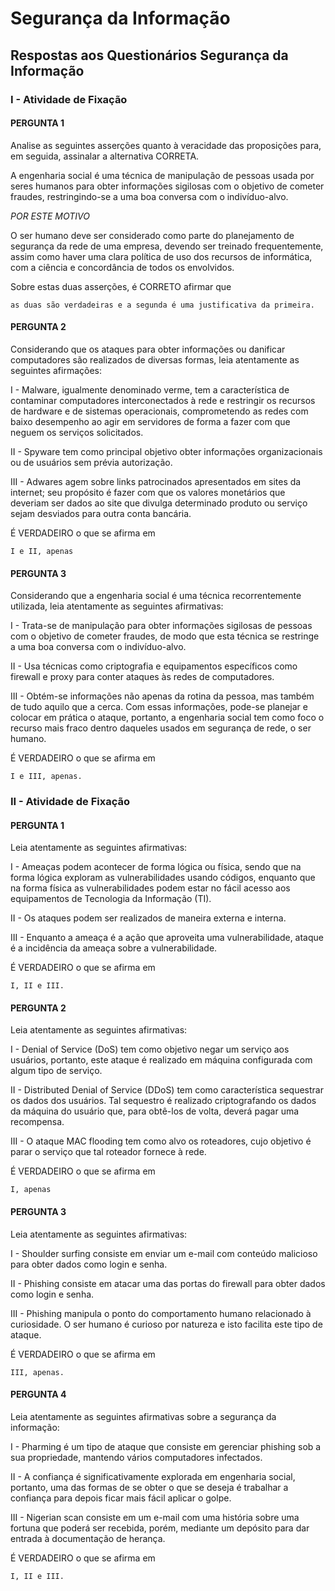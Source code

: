 # Segurança da Informação
 
## Respostas aos Questionários Segurança da Informação

### I - Atividade de Fixação

#### PERGUNTA 1

Analise as seguintes asserções quanto à veracidade das proposições para, em seguida, assinalar a alternativa CORRETA.  

A engenharia social é uma técnica de manipulação de pessoas usada por seres humanos para obter informações sigilosas com o objetivo de cometer fraudes, restringindo-se a uma boa conversa com o indivíduo-alvo.  

*POR ESTE MOTIVO*

O ser humano deve ser considerado como parte do planejamento de segurança da rede de uma empresa, devendo ser treinado frequentemente, assim como haver uma clara política de uso dos recursos de informática, com a ciência e concordância de todos os envolvidos.  

Sobre estas duas asserções, é CORRETO afirmar que  

```Text
as duas são verdadeiras e a segunda é uma justificativa da primeira.
```

#### PERGUNTA 2

Considerando que os ataques para obter informações ou danificar computadores são realizados de diversas formas, leia atentamente as seguintes afirmações:  

I - Malware, igualmente denominado verme, tem a característica de contaminar computadores interconectados à rede e restringir os recursos de hardware e de sistemas operacionais, comprometendo as redes com baixo desempenho ao agir em servidores de forma a fazer com que neguem os serviços solicitados.  

II - Spyware tem como principal objetivo obter informações organizacionais ou de usuários sem prévia autorização.  

III - Adwares agem sobre links patrocinados apresentados em sites da internet; seu propósito é fazer com que os valores monetários que deveriam ser dados ao site que divulga determinado produto ou serviço sejam desviados para outra conta bancária.  

É VERDADEIRO o que se afirma em

```Text
I e II, apenas
```

#### PERGUNTA 3

Considerando que a engenharia social é uma técnica recorrentemente utilizada, leia atentamente as seguintes afirmativas:  

I - Trata-se de manipulação para obter informações sigilosas de pessoas com o objetivo de cometer fraudes, de modo que esta técnica se restringe a uma boa conversa com o indivíduo-alvo.  

II - Usa técnicas como criptografia e equipamentos específicos como firewall e proxy para conter ataques às redes de computadores.  

III - Obtém-se informações não apenas da rotina da pessoa, mas também de tudo aquilo que a cerca. Com essas informações, pode-se planejar e colocar em prática o ataque, portanto, a engenharia social tem como foco o recurso mais fraco dentro daqueles usados em segurança de rede, o ser humano.  

É VERDADEIRO o que se afirma em  

```Text	
I e III, apenas.
```


### II - Atividade de Fixação

#### PERGUNTA 1

Leia atentamente as seguintes afirmativas:  

I - Ameaças podem acontecer de forma lógica ou física, sendo que na forma lógica exploram as vulnerabilidades usando códigos, enquanto que na forma física as vulnerabilidades podem estar no fácil acesso aos equipamentos de Tecnologia da Informação (TI).  

II - Os ataques podem ser realizados de maneira externa e interna.  

III - Enquanto a ameaça é a ação que aproveita uma vulnerabilidade, ataque é a incidência da ameaça sobre a vulnerabilidade.  

É VERDADEIRO o que se afirma em

```Text
I, II e III.
```

#### PERGUNTA 2

Leia atentamente as seguintes afirmativas:

I - Denial of Service (DoS) tem como objetivo negar um serviço aos usuários, portanto, este ataque é realizado em máquina configurada com algum tipo de serviço.  

II - Distributed Denial of Service (DDoS) tem como característica sequestrar os dados dos usuários. Tal sequestro é realizado criptografando os dados da máquina do usuário que, para obtê-los de volta, deverá pagar uma recompensa.  

III - O ataque MAC flooding tem como alvo os roteadores, cujo objetivo é parar o serviço que tal roteador fornece à rede.  

É VERDADEIRO o que se afirma em  

```Text
I, apenas
```

#### PERGUNTA 3

Leia atentamente as seguintes afirmativas:  

I - Shoulder surfing consiste em enviar um e-mail com conteúdo malicioso para obter dados como login e senha.  

II - Phishing consiste em atacar uma das portas do firewall para obter dados como login e senha.  

III - Phishing manipula o ponto do comportamento humano relacionado à curiosidade. O ser humano é curioso por natureza e isto facilita este tipo de ataque.  

É VERDADEIRO o que se afirma em  

```Text
III, apenas.
```


#### PERGUNTA 4

Leia atentamente as seguintes afirmativas sobre a segurança da informação:  

I - Pharming é um tipo de ataque que consiste em gerenciar phishing sob a sua propriedade, mantendo vários computadores infectados.  

II - A confiança é significativamente explorada em engenharia social, portanto, uma das formas de se obter o que se deseja é trabalhar a confiança para depois ficar mais fácil aplicar o golpe. 

III - Nigerian scan consiste em um e-mail com uma história sobre uma fortuna que poderá ser recebida, porém, mediante um depósito para dar entrada à documentação de herança.  

É VERDADEIRO o que se afirma em  

```Text
I, II e III.
```

